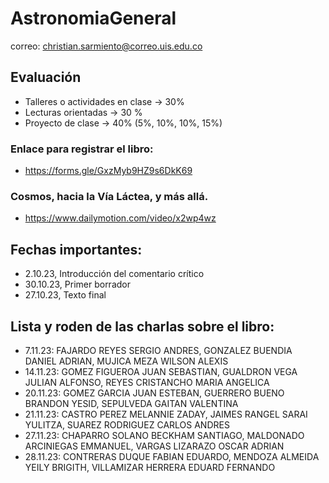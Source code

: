 # AstronomiaGeneral

correo: christian.sarmiento@correo.uis.edu.co

## Evaluación

- Talleres o actividades en clase -> 30%
- Lecturas orientadas -> 30 %
- Proyecto de clase -> 40% (5%, 10%, 10%, 15%)


### Enlace para registrar el libro:

- https://forms.gle/GxzMyb9HZ9s6DkK69

### Cosmos, hacia la Vía Láctea, y más allá.
- https://www.dailymotion.com/video/x2wp4wz

## Fechas importantes:

- 2.10.23, Introducción del comentario crítico
- 30.10.23, Primer borrador
- 27.10.23, Texto final

## Lista y roden de las charlas sobre el libro:

- 7.11.23: FAJARDO REYES SERGIO ANDRES, GONZALEZ BUENDIA DANIEL ADRIAN, MUJICA MEZA WILSON ALEXIS
- 14.11.23: GOMEZ FIGUEROA JUAN SEBASTIAN, GUALDRON VEGA JULIAN ALFONSO, REYES CRISTANCHO MARIA ANGELICA
- 20.11.23: GOMEZ GARCIA JUAN ESTEBAN, GUERRERO BUENO BRANDON YESID, SEPULVEDA GAITAN VALENTINA
- 21.11.23: CASTRO PEREZ MELANNIE ZADAY, JAIMES RANGEL SARAI YULITZA, SUAREZ RODRIGUEZ CARLOS ANDRES
- 27.11.23: CHAPARRO SOLANO BECKHAM SANTIAGO, MALDONADO ARCINIEGAS EMMANUEL, VARGAS LIZARAZO OSCAR ADRIAN
- 28.11.23: CONTRERAS DUQUE FABIAN EDUARDO, MENDOZA ALMEIDA YEILY BRIGITH, VILLAMIZAR HERRERA EDUARD FERNANDO





